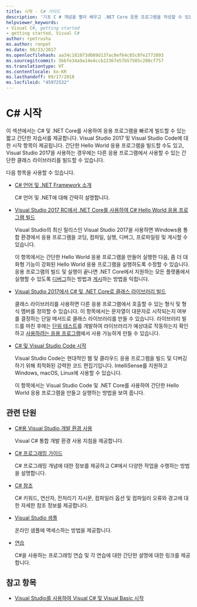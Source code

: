 ```yaml
---
title: 시작 - C# 가이드
description: '기초 C # 개념을 빨리 배우고 .NET Core 응용 프로그램을 작성할 수 있는 짧고 간단한 자습서를 찾아보세요.'
helpviewer_keywords:
- Visual C#, getting started
- getting started, Visual C#
author: rpetrusha
ms.author: ronpet
ms.date: 08/23/2017
ms.openlocfilehash: aa34c181073d089d137ac0ef64c85c8fe2772093
ms.sourcegitcommit: 5bbfe34a9a14e4ccb22367e57b57585c208cf757
ms.translationtype: HT
ms.contentlocale: ko-KR
ms.lasthandoff: 09/17/2018
ms.locfileid: "45972532"
---
```

# <a name="get-started-with-c"></a>C\# 시작

이 섹션에서는 C# 및 .NET Core를 사용하여 응용 프로그램을 빠르게 빌드할 수 있는 짧고 간단한 자습서를 제공합니다. Visual Studio 2017 및 Visual Studio Code에 대한 시작 항목이 제공됩니다. 간단한 Hello World 응용 프로그램을 빌드할 수도 있고, Visual Studio 2017을 사용하는 경우에는 다른 응용 프로그램에서 사용할 수 있는 간단한 클래스 라이브러리를 빌드할 수 있습니다.

다음 항목을 사용할 수 있습니다.

* [C# 언어 및 .NET Framework 소개](introduction-to-the-csharp-language-and-the-net-framework.md)

     C# 언어 및 .NET에 대해 간략히 설명합니다.

* [Visual Studio 2017 RC에서 .NET Core를 사용하여 C# Hello World 응용 프로그램 빌드](../../core/tutorials/with-visual-studio.md)

   Visual Studio의 최신 릴리스인 Visual Studio 2017을 사용하면 Windows용 통합 환경에서 응용 프로그램을 코딩, 컴파일, 실행, 디버그, 프로파일링 및 게시할 수 있습니다.

   이 항목에서는 간단한 Hello World 응용 프로그램을 만들어 실행한 다음, 좀 더 대화형 기능이 강화된 Hello World 응용 프로그램을 실행하도록 수정할 수 있습니다. 응용 프로그램의 빌드 및 실행이 끝나면 .NET Core에서 지원하는 모든 플랫폼에서 실행할 수 있도록 [디버그](../../core/tutorials/debugging-with-visual-studio.md)하는 방법과 [게시](../../core/tutorials/publishing-with-visual-studio.md)하는 방법을 익힙니다.

* [Visual Studio 2017에서 C# 및 .NET Core로 클래스 라이브러리 빌드](../../core/tutorials/library-with-visual-studio.md)

   클래스 라이브러리를 사용하면 다른 응용 프로그램에서 호출할 수 있는 형식 및 형식 멤버를 정의할 수 있습니다. 이 항목에서는 문자열이 대문자로 시작되는지 여부를 결정하는 단일 메서드로 클래스 라이브러리를 만들 수 있습니다. 라이브러리 빌드를 마친 후에는 [단위 테스트](../../core/tutorials/testing-library-with-visual-studio.md)를 개발하여 라이브러리가 예상대로 작동하는지 확인하고 [사용하려는 응용 프로그램](../../core/tutorials/consuming-library-with-visual-studio.md)에서 사용 가능하게 만들 수 있습니다.

* [C# 및 Visual Studio Code 시작](../../core/tutorials/with-visual-studio-code.md)

   Visual Studio Code는 현대적인 웹 및 클라우드 응용 프로그램을 빌드 및 디버깅하기 위해 최적화된 강력한 코드 편집기입니다. IntelliSense를 지원하고 Windows, macOS, Linux에 사용할 수 있습니다.

   이 항목에서는 Visual Studio Code 및 .NET Core를 사용하여 간단한 Hello World 응용 프로그램을 만들고 실행하는 방법을 보여 줍니다.

## <a name="related-sections"></a>관련 단원

* [C#용 Visual Studio 개발 환경 사용](/visualstudio/csharp-ide/using-the-visual-studio-development-environment-for-csharp)  

    Visual C# 통합 개발 환경 사용 지침을 제공합니다.

* [C# 프로그래밍 가이드](../../csharp/programming-guide/index.md)

    C# 프로그래밍 개념에 대한 정보를 제공하고 C#에서 다양한 작업을 수행하는 방법을 설명합니다.

* [C# 참조](../../csharp/language-reference/index.md)

    C# 키워드, 연산자, 전처리기 지시문, 컴파일러 옵션 및 컴파일러 오류와 경고에 대한 자세한 참조 정보를 제공합니다.

* [Visual Studio 샘플](/visualstudio/ide/visual-studio-samples)

    온라인 샘플에 액세스하는 방법을 제공합니다.

* [연습](../../csharp/walkthroughs.md)

    C#을 사용하는 프로그래밍 연습 및 각 연습에 대한 간단한 설명에 대한 링크를 제공합니다.

## <a name="see-also"></a>참고 항목

* [Visual Studio를 사용하여 Visual C# 및 Visual Basic 시작](/visualstudio/ide/getting-started-with-visual-csharp-and-visual-basic)
